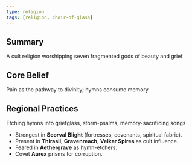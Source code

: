 ```yaml
---
type: religion
tags: [religion, choir-of-glass]
---
```

## Summary
A cult religion worshipping seven fragmented gods of beauty and grief
## Core Belief
Pain as the pathway to divinity; hymns consume memory
## Regional Practices
Etching hymns into griefglass, storm-psalms, memory-sacrificing songs
- Strongest in **Scorval Blight** (fortresses, covenants, spiritual fabric).
- Present in **Thirasil**, **Gravenreach**, **Velkar Spires** as cult influence.
- Feared in **Aethergrave** as hymn-etchers.
- Covet **Aurex** prisms for corruption.
